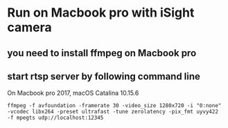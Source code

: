 # Run on Macbook pro with iSight camera

## you need to install ffmpeg on Macbook pro
## start rtsp server by following command line

On Macbook pro 2017, macOS Catalina 10.15.6
```
ffmpeg -f avfoundation -framerate 30 -video_size 1280x720 -i "0:none" -vcodec libx264 -preset ultrafast -tune zerolatency -pix_fmt uyvy422  -f mpegts udp://localhost:12345
```
